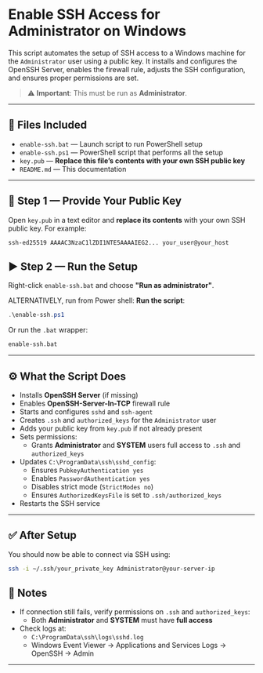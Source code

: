 # Enable SSH Access for Administrator on Windows

This script automates the setup of SSH access to a Windows machine for the `Administrator` user using a public key. It installs and configures the OpenSSH Server, enables the firewall rule, adjusts the SSH configuration, and ensures proper permissions are set.

> ⚠️ **Important**: This must be run as **Administrator**.

---

## 📁 Files Included

- `enable-ssh.bat` — Launch script to run PowerShell setup
- `enable-ssh.ps1` — PowerShell script that performs all the setup
- `key.pub` — **Replace this file’s contents with your own SSH public key**
- `README.md` — This documentation

---

## 🔑 Step 1 — Provide Your Public Key

Open `key.pub` in a text editor and **replace its contents** with your own SSH public key. For example:

```
ssh-ed25519 AAAAC3NzaC1lZDI1NTE5AAAAIEG2... your_user@your_host
```


## ▶ Step 2 — Run the Setup

Right-click `enable-ssh.bat` and choose **"Run as administrator"**.

ALTERNATIVELY, run from Power shell:
 **Run the script**:
   ```powershell
   .\enable-ssh.ps1
   ```

   Or run the `.bat` wrapper:
   ```cmd
   enable-ssh.bat
   ```

---

## ⚙️ What the Script Does

- Installs **OpenSSH Server** (if missing)
- Enables **OpenSSH-Server-In-TCP** firewall rule
- Starts and configures `sshd` and `ssh-agent`
- Creates `.ssh` and `authorized_keys` for the `Administrator` user
- Adds your public key from `key.pub` if not already present
- Sets permissions:
  - Grants **Administrator** and **SYSTEM** users full access to `.ssh` and `authorized_keys`
- Updates `C:\ProgramData\ssh\sshd_config`:
  - Ensures `PubkeyAuthentication yes`
  - Enables `PasswordAuthentication yes`
  - Disables strict mode (`StrictModes no`)
  - Ensures `AuthorizedKeysFile` is set to `.ssh/authorized_keys`
- Restarts the SSH service

---

## ✅ After Setup

You should now be able to connect via SSH using:

```bash
ssh -i ~/.ssh/your_private_key Administrator@your-server-ip
```

## 📌 Notes

- If connection still fails, verify permissions on `.ssh` and `authorized_keys`:
  - Both **Administrator** and **SYSTEM** must have **full access**
- Check logs at:
  - `C:\ProgramData\ssh\logs\sshd.log`
  - Windows Event Viewer → Applications and Services Logs → OpenSSH → Admin

---
